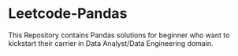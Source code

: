 # Leetcode-Pandas
This Repository contains Pandas solutions for beginner who want to kickstart their carrier in Data Analyst/Data Engineering domain.
